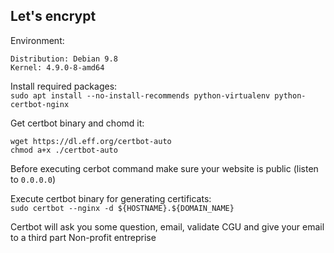 Let's encrypt
------

Environment:
```
Distribution: Debian 9.8
Kernel: 4.9.0-8-amd64
```

Install required packages:   
`sudo apt install --no-install-recommends python-virtualenv python-certbot-nginx `

Get certbot binary and chomd it:   
```
wget https://dl.eff.org/certbot-auto
chmod a+x ./certbot-auto
```

Before executing cerbot command make sure your website is public (listen to `0.0.0.0`)

Execute certbot binary for generating certificats:   
`sudo certbot --nginx -d ${HOSTNAME}.${DOMAIN_NAME}`

Certbot will ask you some question, email, validate CGU and give your email to a third part Non-profit entreprise
